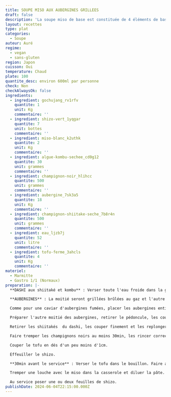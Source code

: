 ```yaml
---
title: SOUPE MISO AUX AUBERGINES GRILLEES
draft: false
description: 'La soupe miso de base est constituée de 4 éléments de base : le dashi, 1 à 3 ingrédients de saison, le miso et une garniture.'
layout: recettes
type: plat
categories:
  - Soupe
auteur: Auré
regime:
  - vegan
  - sans-gluten
region: Japon
cuisson: Oui
temperature: Chaud
plate: 100
quantite_desc: environ 600ml par personne
check: Non
checkAlwaysOk: false
ingredients:
  - ingredient: gochujang_rv1rfv
    quantite: 1
    unit: Kg
    commentaire: ''
  - ingredient: shizo-vert_1yqgar
    quantite: 7
    unit: bottes
    commentaire: ''
  - ingredient: miso-blanc_k2uthk
    quantite: 2
    unit: Kg
    commentaire: ''
  - ingredient: algue-kombu-sechee_cd0g12
    quantite: 30
    unit: grammes
    commentaire: ''
  - ingredient: champignon-noir_hlihcc
    quantite: 500
    unit: grammes
    commentaire: ''
  - ingredient: aubergine_7sk3a5
    quantite: 18
    unit: Kg
    commentaire: ''
  - ingredient: champignon-shiitake-seche_7b8r4n
    quantite: 500
    unit: grammes
    commentaire: ''
  - ingredient: eau_ljzb7j
    quantite: 52
    unit: litre
    commentaire: ''
  - ingredient: tofu-ferme_3ahcls
    quantite: 4
    unit: Kg
    commentaire: ''
materiel:
  - Marmitte
  - Gastro 1/1 (Normaux)
preparation: |-
  **DASHI aux shiitaké et kombu** : Verser toute l'eau froide dans la gamelle avec l'algue et tous les champignons et laisser tremper toute la nuit à couvert.

  **AUBERGINES** : La moitié seront grillées brûlées au gaz et l'autre confites au four.

  Comme pour une caviar d'aubergines fumées, placer les aubergines entières sur les brûleurs allumés. 10min de chaque cotés. Une fois cuites les enfermer dans un gros sac plastique afin que la peau se décolle facilement. Une fois refroidie, peler à la main les aubergines et ne pas hésiter à les rincer à l'eau pour enlever les petits morceaux cramés. Réserver dans un plat.

  Préparer l'autre moitié des aubergines, retirer le pédoncule, les couper en deux dans le sens de la longueur, puis les découper en tranches et enfin en lanières. Les disposer dans les plats à gastro. Saler, poivrer puis verser un généreux filet l’huile. Mélanger à la main pour bien enrober. Enfournez à 150°C pendant 45 minutes à une heure. Laisser à découvert pendant les 10 premières minutes, puis couvrir d’un papier aluminium ou d’une feuille de cuisson afin que les légumes cuisent à couvert.

  Retirer les shiitakés  du dashi, les couper finement et les replonger dans la gamelle . Placer le bouillon dashi sur le feu, faire chauffer sans jamais porter à ébullition. 

  Faire tremper les champignons noirs au moins 30min, les rincer correctement puis les émincer. Verser dans le dashi.

  Couper le tofu en dés d'un peu moins d'1cm. 

  Effeuiller le shizo.

  **30min avant le service** : Verser le tofu dans le bouillon. Faire attention à ne pas briser les cubes.

  Tremper une louche avec le miso dans la casserole et diluer la pâte. Ne surtout pas faire bouillir le miso, cela tuerait les bonnes bactéries et enlèverait les effets positifs.

  Au service poser une ou deux feuilles de shizo.
publishDate: 2024-06-04T22:15:00.000Z
---
```

